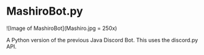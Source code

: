 # MashiroBot.py

![Image of MashiroBot](Mashiro.jpg = 250x)

A Python version of the previous Java Discord Bot. This uses the discord.py API.
